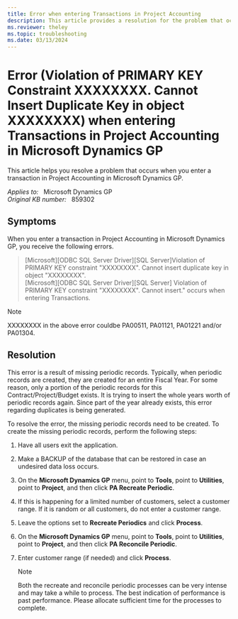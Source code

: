 ```yaml
---
title: Error when entering Transactions in Project Accounting
description: This article provides a resolution for the problem that occurs when you enter a transaction in Project Accounting in Microsoft Dynamics GP.
ms.reviewer: theley
ms.topic: troubleshooting
ms.date: 03/13/2024
---
```

# Error (Violation of PRIMARY KEY Constraint XXXXXXXX. Cannot Insert Duplicate Key in object XXXXXXXX) when entering Transactions in Project Accounting in Microsoft Dynamics GP

This article helps you resolve a problem that occurs when you enter a transaction in Project Accounting in Microsoft Dynamics GP.

_Applies to:_ &nbsp; Microsoft Dynamics GP  
_Original KB number:_ &nbsp; 859302  

## Symptoms

When you enter a transaction in Project Accounting in Microsoft Dynamics GP, you receive the following errors.

> [Microsoft][ODBC SQL Server Driver][SQL Server]Violation of PRIMARY KEY constraint "XXXXXXXX". Cannot insert duplicate key in object "XXXXXXXX".  
[Microsoft][ODBC SQL Server Driver][SQL Server] Violation of PRIMARY KEY constraint "XXXXXXXX". Cannot insert." occurs when entering Transactions.

> [!NOTE]
> XXXXXXXX in the above error couldbe PA00511, PA01121, PA01221 and/or PA01304.

## Resolution

This error is a result of missing periodic records. Typically, when periodic records are created, they are created for an entire Fiscal Year. For some reason, only a portion of the periodic records for this Contract/Project/Budget exists. It is trying to insert the whole years worth of periodic records again. Since part of the year already exists, this error regarding duplicates is being generated.

To resolve the error, the missing periodic records need to be created. To create the missing periodic records, perform the following steps:

1. Have all users exit the application.

2. Make a BACKUP of the database that can be restored in case an undesired data loss occurs.

3. On the **Microsoft Dynamics GP** menu, point to **Tools**, point to **Utilities**, point to **Project**, and then click **PA Recreate Periodic**.

4. If this is happening for a limited number of customers, select a customer range. If it is random or all customers, do not enter a customer range.

5. Leave the options set to **Recreate Periodics** and click **Process**.

6. On the **Microsoft Dynamics GP** menu, point to **Tools**, point to **Utilities**, point to **Project**, and then click **PA Reconcile Periodic**.

7. Enter customer range (if needed) and click **Process**.

    > [!NOTE]
    > Both the recreate and reconcile periodic processes can be very intense and may take a while to process. The best indication of performance is past performance. Please allocate sufficient time for the processes to complete.
